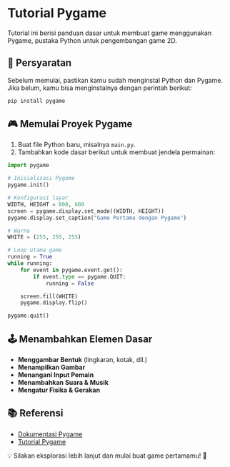 # Tutorial Pygame

Tutorial ini berisi panduan dasar untuk membuat game menggunakan Pygame, pustaka Python untuk pengembangan game 2D.

## 📌 Persyaratan

Sebelum memulai, pastikan kamu sudah menginstal Python dan Pygame. Jika belum, kamu bisa menginstalnya dengan perintah berikut:

```sh
pip install pygame
```

## 🎮 Memulai Proyek Pygame

1. Buat file Python baru, misalnya `main.py`.
2. Tambahkan kode dasar berikut untuk membuat jendela permainan:

```python
import pygame

# Inisialisasi Pygame
pygame.init()

# Konfigurasi layar
WIDTH, HEIGHT = 800, 600
screen = pygame.display.set_mode((WIDTH, HEIGHT))
pygame.display.set_caption("Game Pertama dengan Pygame")

# Warna
WHITE = (255, 255, 255)

# Loop utama game
running = True
while running:
    for event in pygame.event.get():
        if event.type == pygame.QUIT:
            running = False

    screen.fill(WHITE)
    pygame.display.flip()

pygame.quit()
```

## 🕹️ Menambahkan Elemen Dasar

- **Menggambar Bentuk** (lingkaran, kotak, dll.)
- **Menampilkan Gambar**
- **Menangani Input Pemain**
- **Menambahkan Suara & Musik**
- **Mengatur Fisika & Gerakan**

## 📚 Referensi

- [Dokumentasi Pygame](https://www.pygame.org/docs/)
- [Tutorial Pygame](https://www.pygame.org/wiki/tutorials)

💡 Silakan eksplorasi lebih lanjut dan mulai buat game pertamamu! 🚀